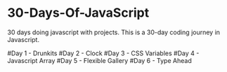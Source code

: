 # 30-Days-Of-JavaScript
30 days doing javascript with projects.
This is a 30-day coding journey in Javascript.

#Day 1 - Drunkits
#Day 2 - Clock
#Day 3 - CSS Variables
#Day 4 - Javascript Array
#Day 5 - Flexible Gallery
#Day 6 - Type Ahead
